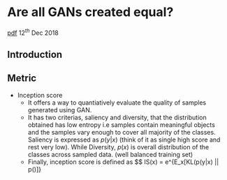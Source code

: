 
# Are all GANs created equal? 
[pdf](https://arxiv.org/pdf/1711.10337.pdf) 12$^{th}$ Dec 2018
## Introduction
## Metric
- Inception score 
	- It offers a way to quantiatively evaluate the quality of samples generated using GAN. 
	- It has two criterias, saliency and diversity, that the distribution obtained has low entropy i.e samples contain meaningful objects and the samples vary enough to cover all majority of the classes. Saliency is expressed as $p(y|x)$ (think of it as single high score and rest very low). While Diversity, $p(x)$ is overall distribution of the classes across sampled data. (well balanced training set)
	- Finally, inception score is defined as $$ IS(x) = e^{E_x[KL(p(y|x) || p()]}
<!--stackedit_data:
eyJoaXN0b3J5IjpbMTkxMjQ5MDMzOSwtNTA5OTI4NzgzLDkzMj
I0NTExOSwtMTU3MjMwMTIyNywtMjcxNTM2NTE2XX0=
-->